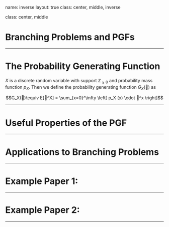 name: inverse
layout: true
class: center, middle, inverse


class: center, middle

# Branching Problems and PGFs

---

# The Probability Generating Function

$X$ is a discrete random variable with support $\mathbb{Z}_{\geq 0}$ and probability mass function $p_X$. Then we define the probability generating function $G_X(🙂)$ as

$$G_X(🙂)\equiv E[🙂^X] = \sum_{x=0}^\infty \left[ p_X (x) \cdot 🙂^x \right]$$

---

# Useful Properties of the PGF



---

# Applications to Branching Problems


---

# Example Paper 1: 

---

# Example Paper 2: 


---